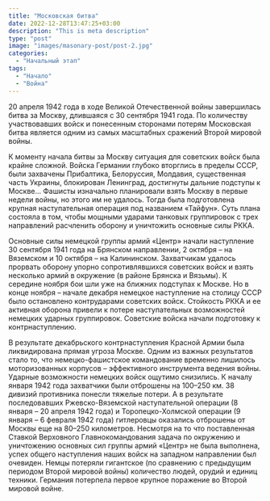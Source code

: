 ```yaml
---
title: "Московская битва"
date: 2022-12-28T13:47:25+03:00
description: "This is meta description"
type: "post"
image: "images/masonary-post/post-2.jpg"
categories:
  - "Начальный этап"
tags:
  - "Начало"
  - "Война"
---
```


20 апреля 1942 года в ходе Великой Отечественной войны завершилась битва за Москву, длившаяся с 30 сентября 1941 года. По количеству участвовавших войск и понесенным сторонами потерям Московская битва является одним из самых масштабных сражений Второй мировой войны.

К моменту начала битвы за Москву ситуация для советских войск была крайне сложной. Войска Германии глубоко вторглись в пределы СССР, были захвачены Прибалтика, Белоруссия, Молдавия, существенная часть Украины, блокирован Ленинград, достигнуты дальние подступы к Москве... Фашисты изначально планировали взять Москву в первые недели войны, но этого им не удалось. Тогда была подготовлена крупная наступательная операция под названием «Тайфун». Суть плана состояла в том, чтобы мощными ударами танковых группировок с трех направлений расчленить оборону и уничтожить основные силы РККА.

Основные силы немецкой группы армий «Центр» начали наступление 30 сентября 1941 года на Брянском направлении, 2 октября – на Вяземском и 10 октября – на Калининском. Захватчикам удалось прорвать оборону упорно сопротивлявшихся советских войск и взять несколько армий в окружение (в районе Брянска и Вязьмы). К середине ноября бои шли уже на ближних подступах к Москве. Но в конце ноября – начале декабря немецкое наступление на столицу СССР было остановлено контрударами советских войск. Стойкость РККА и ее активная оборона привели к потере наступательных возможностей немецких ударных группировок. Советские войска начали подготовку к контрнаступлению.

В результате декабрьского контрнаступления Красной Армии была ликвидирована прямая угроза Москве. Одним из важных результатов стало то, что немецко-фашистское командование временно лишилось моторизованных корпусов – эффективного инструмента ведения войны. Ударные возможности немецких войск ощутимо снизились. К началу января 1942 года захватчики были отброшены на 100–250 км. 38 дивизий противника понесли тяжелые потери. А в результате последовавших Ржевско-Вяземской наступательной операции (8 января – 20 апреля 1942 года) и Торопецко-Холмской операции (9 января – 6 февраля 1942 года) гитлеровцы оказались отброшены от Москвы еще на 80–250 километров. Несмотря на то что поставленная Ставкой Верховного Главнокомандования задача по окружению и уничтожению основных сил группы армий «Центр» не была выполнена, успех общего наступления наших войск на западном направлении был очевиден. Немцы потеряли гигантское (по сравнению с предыдущим периодом Второй мировой войны) количество людей, орудий и единиц техники. Германия потерпела первое крупное поражение во Второй мировой войне.

